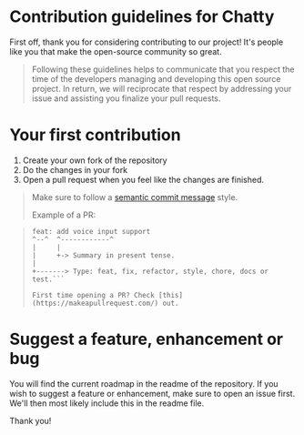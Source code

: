 # Contribution guidelines for Chatty

First off, thank you for considering contributing to our project! It's people like you that make the open-source community so great.

> Following these guidelines helps to communicate that you respect the time of the developers managing and developing this open source project. In return, we will reciprocate that respect by addressing your issue and assisting you finalize your pull requests.

# Your first contribution

1. Create your own fork of the repository
2. Do the changes in your fork
3. Open a pull request when you feel like the changes are finished.

> Make sure to follow a [semantic commit message](https://gist.github.com/joshbuchea/6f47e86d2510bce28f8e7f42ae84c716) style.
>
> Example of a PR:

> ```
> feat: add voice input support
> ^--^  ^------------^
> |     |
> |     +-> Summary in present tense.
> |
> +-------> Type: feat, fix, refactor, style, chore, docs or test.```
>
> First time opening a PR? Check [this](https://makeapullrequest.com/) out.

# Suggest a feature, enhancement or bug

You will find the current roadmap in the readme of the repository. If you wish to suggest a feature or enhancement, make sure to open an issue first. We'll then most likely include this in the readme file.

Thank you!

